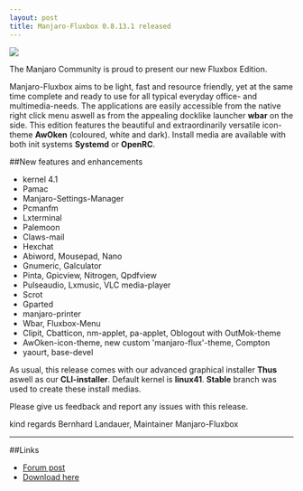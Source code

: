 ```yaml
---
layout: post
title: Manjaro-Fluxbox 0.8.13.1 released
---
```


<img src="https://manjaro.github.io/images/manjaro-fluxbox-0.8.13.1.jpg">

The Manjaro Community is proud to present our new Fluxbox Edition.

Manjaro-Fluxbox aims to be light, fast and resource friendly, yet at the same time complete and ready to use for all typical everyday office- and multimedia-needs.
The applications are easily accessible from the native right click menu aswell as from the appealing docklike launcher **wbar** on the side.
This edition features the beautiful and extraordinarily versatile icon-theme **AwOken** (coloured, white and dark).
Install media are available with both init systems **Systemd** or **OpenRC**.

##New features and enhancements

* kernel 4.1
* Pamac
* Manjaro-Settings-Manager
* Pcmanfm
* Lxterminal
* Palemoon
* Claws-mail
* Hexchat
* Abiword, Mousepad, Nano
* Gnumeric, Galculator
* Pinta, Gpicview, Nitrogen, Qpdfview
* Pulseaudio, Lxmusic, VLC media-player
* Scrot
* Gparted
* manjaro-printer
* Wbar, Fluxbox-Menu
* Clipit, Cbatticon, nm-applet, pa-applet, Oblogout with OutMok-theme
* AwOken-icon-theme, new custom 'manjaro-flux'-theme, Compton
* yaourt, base-devel

As usual, this release comes with our advanced graphical installer **Thus** aswell as our **CLI-installer**.
Default kernel is **linux41**. **Stable** branch was used to create these install medias.

Please give us feedback and report any issues with this release.

kind regards
Bernhard Landauer, Maintainer Manjaro-Fluxbox

----

##Links

* [Forum post](https://forum.manjaro.org/index.php?topic=25665.0)
* [Download here](http://sourceforge.net/projects/manjarolinux/files/community/Fluxbox/2015.08/)

